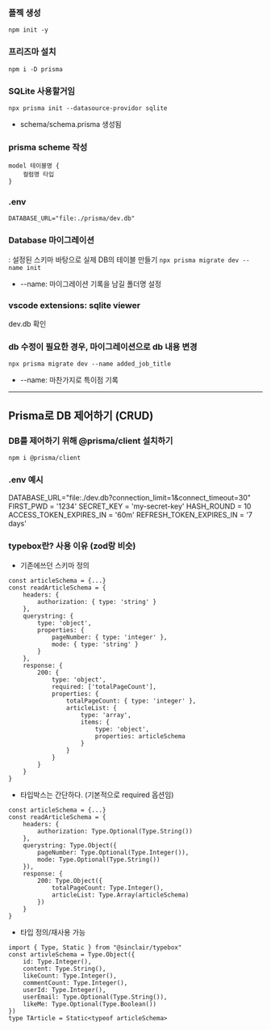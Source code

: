 ### 플젝 생성

`npm init -y`

### 프리즈마 설치

`npm i -D prisma`

### SQLite 사용할거임

`npx prisma init --datasource-providor sqlite`

-   schema/schema.prisma 생성됨

### prisma scheme 작성

```
model 테이블명 {
    컬럼명 타입
}
```

### .env

`DATABASE_URL="file:./prisma/dev.db"`

### Database 마이그레이션

: 설정된 스키마 바탕으로 실제 DB의 테이블 만들기
`npx prisma migrate dev --name init`

-   --name: 마이그레이션 기록을 남길 폴더명 설정

### vscode extensions: sqlite viewer

dev.db 확인

### db 수정이 필요한 경우, 마이그레이션으로 db 내용 변경

`npx prisma migrate dev --name added_job_title`

-   --name: 마찬가지로 특이점 기록

---

## Prisma로 DB 제어하기 (CRUD)

### DB를 제어하기 위해 @prisma/client 설치하기

`npm i @prisma/client`

### .env 예시

DATABASE_URL="file:./dev.db?connection_limit=1&connect_timeout=30"
FIRST_PWD = '1234'
SECRET_KEY = 'my-secret-key'
HASH_ROUND = 10
ACCESS_TOKEN_EXPIRES_IN = '60m'
REFRESH_TOKEN_EXPIRES_IN = '7 days'

### typebox란? 사용 이유 (zod랑 비슷)

-   기존에쓰던 스키마 정의

```
const articleSchema = {...}
const readArticleSchema = {
    headers: {
        authorization: { type: 'string' }
    },
    querystring: {
        type: 'object',
        properties: {
            pageNumber: { type: 'integer' },
            mode: { type: 'string' }
        }
    },
    response: {
        200: {
            type: 'object',
            required: ['totalPageCount'],
            properties: {
                totalPageCount: { type: 'integer' },
                articleList: {
                    type: 'array',
                    items: {
                        type: 'object',
                        properties: articleSchema
                    }
                }
            }
        }
    }
}

```

-   타입박스는 간단하다. (기본적으로 required 옵션임)

```
const articleSchema = {...}
const readArticleSchema = {
    headers: {
        authorization: Type.Optional(Type.String())
    },
    querystring: Type.Object({
        pageNumber: Type.Optional(Type.Integer()),
        mode: Type.Optional(Type.String())
    }),
    response: {
        200: Type.Object({
            totalPageCount: Type.Integer(),
            articleList: Type.Array(articleSchema)
        })
    }
}
```

-   타입 정의/재사용 가능

```
import { Type, Static } from "@sinclair/typebox"
const artivleSchema = Type.Object({
    id: Type.Integer(),
    content: Type.String(),
    likeCount: Type.Integer(),
    commentCount: Type.Integer(),
    userId: Type.Integer(),
    userEmail: Type.Optional(Type.String()),
    likeMe: Type.Optional(Type.Boolean())
})
type TArticle = Static<typeof articleSchema>
```
